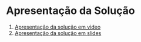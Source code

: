 # Apresentação da Solução

<ol>
<li><a href="Paiva Moto Peças - video apresentação.mp4">Apresentação da solução em video</a></li>
<li><a href="Grupo 02 - Paiva Moto Peças - Apresentação final.pdf">Apresentação da solução em slides</a></li>
</ol>
